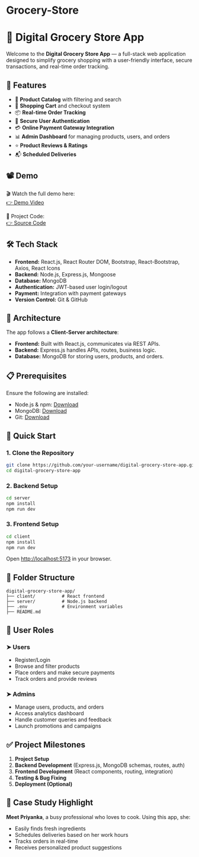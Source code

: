 # Grocery-Store
# 🛒 Digital Grocery Store App

Welcome to the **Digital Grocery Store App** — a full-stack web application designed to simplify grocery shopping with a user-friendly interface, secure transactions, and real-time order tracking.

## 🌟 Features

- 🥬 **Product Catalog** with filtering and search
- 🛒 **Shopping Cart** and checkout system
- 📦 **Real-time Order Tracking**
- 🔐 **Secure User Authentication**
- 💳 **Online Payment Gateway Integration**
- 📊 **Admin Dashboard** for managing products, users, and orders
- ⭐ **Product Reviews & Ratings**
- 📬 **Scheduled Deliveries**

## 📽 Demo

🎬 Watch the full demo here:  
[👉 Demo Video](https://drive.google.com/file/d/1HLowcIqs2d8lxTprS2jqPmR4AOnUW8xD/view?usp=drive_link)

📂 Project Code:  
[👉 Source Code](https://drive.google.com/drive/folders/1RP-29p9mf-bbLAK5r7S4HSF_Itai0i1G?usp=drive_link)

## 🛠 Tech Stack

- **Frontend:** React.js, React Router DOM, Bootstrap, React-Bootstrap, Axios, React Icons  
- **Backend:** Node.js, Express.js, Mongoose  
- **Database:** MongoDB  
- **Authentication:** JWT-based user login/logout  
- **Payment:** Integration with payment gateways  
- **Version Control:** Git & GitHub

## 📐 Architecture

The app follows a **Client-Server architecture**:
- **Frontend:** Built with React.js, communicates via REST APIs.
- **Backend:** Express.js handles APIs, routes, business logic.
- **Database:** MongoDB for storing users, products, and orders.

## 📋 Prerequisites

Ensure the following are installed:
- Node.js & npm: [Download](https://nodejs.org/en/download/)
- MongoDB: [Download](https://www.mongodb.com/try/download/community)
- Git: [Download](https://git-scm.com/downloads)

## 🚀 Quick Start

### 1. Clone the Repository

```bash
git clone https://github.com/your-username/digital-grocery-store-app.git
cd digital-grocery-store-app
```

### 2. Backend Setup

```bash
cd server
npm install
npm run dev
```

### 3. Frontend Setup

```bash
cd client
npm install
npm run dev
```

Open [http://localhost:5173](http://localhost:5173) in your browser.

## 📁 Folder Structure

```
digital-grocery-store-app/
├── client/          # React frontend
├── server/          # Node.js backend
├── .env             # Environment variables
├── README.md
```

## 👤 User Roles

### ➤ Users
- Register/Login
- Browse and filter products
- Place orders and make secure payments
- Track orders and provide reviews

### ➤ Admins
- Manage users, products, and orders
- Access analytics dashboard
- Handle customer queries and feedback
- Launch promotions and campaigns

## ✅ Project Milestones

1. **Project Setup**  
2. **Backend Development** (Express.js, MongoDB schemas, routes, auth)  
3. **Frontend Development** (React components, routing, integration)  
4. **Testing & Bug Fixing**  
5. **Deployment (Optional)**

## 🧠 Case Study Highlight

**Meet Priyanka**, a busy professional who loves to cook. Using this app, she:
- Easily finds fresh ingredients
- Schedules deliveries based on her work hours
- Tracks orders in real-time
- Receives personalized product suggestions

